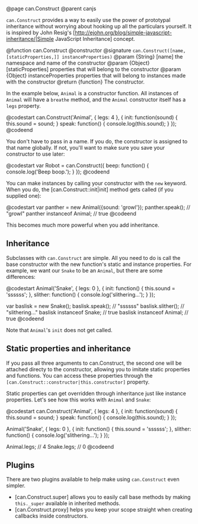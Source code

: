 @page can.Construct
@parent canjs

`can.Construct` provides a way to easily use the power of prototypal inheritance without worrying
about hooking up all the particulars yourself. It is inspired by John Resig's 
[http://ejohn.org/blog/simple-javascript-inheritance/|Simple JavaScript Inheritance] concept.

@function can.Construct
@constructor
@signature `can.Construct([name, [staticProperties,]] instanceProperties)`
@param {String} [name] the namespace and name of the constructor
@param {Object} [staticProperties] properties that will belong to the constructor
@param {Object} instanceProperties properties that will belong to instances made with the constructor
@return {function} The constructor.

In the example below, `Animal` is a constructor function. All instances of `Animal` will have a `breathe`
method, and the `Animal` constructor itself has a `legs` property.

@codestart
can.Construct('Animal', {
    legs: 4
}, {
    init: function(sound) {
        this.sound = sound;
    }
    speak: function() {
        console.log(this.sound);
    }
});
@codeend

You don't have to pass in a name. If you do, the constructor is assigned to that name globally. If not,
you'll want to make sure you save your constructor to use later:

@codestart
var Robot = can.Construct({
    beep: function() {
        console.log('Beep boop.');
    }
});
@codeend

You can make instances by calling your constructor with the `new` keyword. When you do, the [can.Construct::init|init]
method gets called (if you supplied one):

@codestart
var panther = new Animal({sound: 'growl'});
panther.speak(); // "growl"
panther instanceof Animal; // true
@codeend

This becomes much more powerful when you add inheritance.

## Inheritance

Subclasses with `can.Construct` are simple. All you need to do is call the base constructor
with the new function's static and instance properties. For example, we want our `Snake` to
be an `Animal`, but there are some differences:

@codestart
Animal('Snake', {
    legs: 0
}, {
    init: function() {
        this.sound = 'ssssss';
    },
    slither: function() {
        console.log('slithering...');
    }
});

var baslisk = new Snake();
baslisk.speak();   // "ssssss"
baslisk.slither(); // "slithering..."
baslisk instanceof Snake;  // true
baslisk instanceof Animal; // true
@codeend

Note that `Animal`'s `init` does not get called.


## Static properties and inheritance

If you pass all three arguments to can.Construct, the second one will be attached directy to the
constructor, allowing you to imitate static properties and functions. You can access these
properties through the `[can.Construct::constructor|this.constructor]` property.

Static properties can get overridden through inheritance just like instance properties. Let's see
how this works with `Animal` and `Snake`:

@codestart
can.Construct('Animal', {
    legs: 4
}, {
    init: function(sound) {
        this.sound = sound;
    }
    speak: function() {
        console.log(this.sound);
    }
});

Animal('Snake', {
    legs: 0
}, {
    init: function() {
        this.sound = 'ssssss';
    },
    slither: function() {
        console.log('slithering...');
    }
});

Animal.legs; // 4
Snake.legs; // 0
@codeend

## Plugins

There are two plugins available to help make using `can.Construct` even simpler.
* [can.Construct.super] allows you to easily call base methods by making `this._super` available in inherited methods.
* [can.Construct.proxy] helps you keep your scope straight when creating callbacks inside constructors.